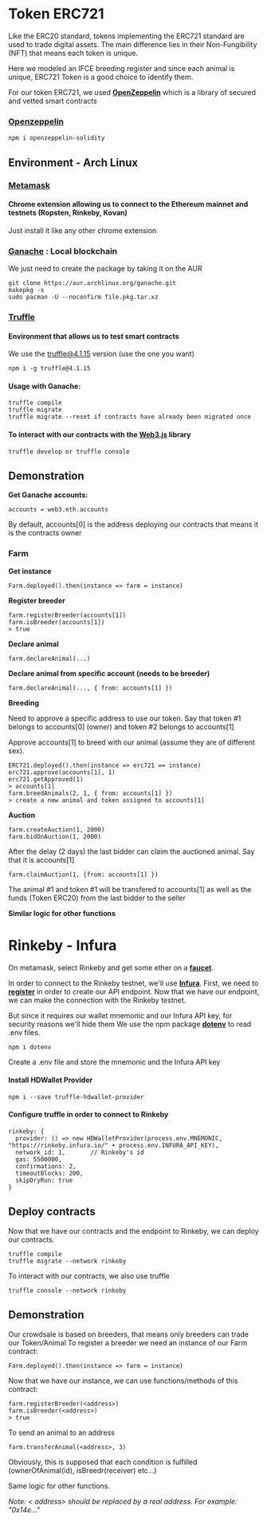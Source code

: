 # Token ERC721

Like the ERC20 standard, tokens implementing the ERC721 standard are used to trade digital assets. The main difference lies in their Non-Fungibility (NFT) that means each token is unique.

Here we modeled an IFCE breeding register and since each animal is unique, ERC721 Token is a good choice to identify them.

For our token ERC721, we used **[OpenZeppelin](https://github.com/OpenZeppelin/openzeppelin-solidity)** which is a library of secured and vetted smart contracts

### [Openzeppelin](https://github.com/OpenZeppelin/openzeppelin-solidity)

    npm i openzeppelin-solidity

## Environment - Arch Linux

### [Metamask](https://metamask.io/)

#### Chrome extension allowing us to connect to the Ethereum mainnet and testnets (Ropsten, Rinkeby, Kovan)

Just install it like any other chrome extension

### [Ganache](https://truffleframework.com/) : Local blockchain

We just need to create the package by taking it on the AUR

    git clone https://aur.archlinux.org/ganache.git
    makepkg -s
    sudo pacman -U --noconfirm file.pkg.tar.xz

### [Truffle](https://truffleframework.com/)

#### Environment that allows us to test smart contracts

We use the truffle@4.1.15 version (use the one you want)

    npm i -g truffle@4.1.15

#### Usage with Ganache:

    truffle compile
    truffle migrate
    truffle migrate --reset if contracts have already been migrated once

#### To interact with our contracts with the **[Web3.js](https://github.com/ethereum/wiki/wiki/JavaScript-API)** library

    truffle develop or truffle console

## Demonstration

**Get Ganache accounts:**

    accounts = web3.eth.accounts

By default, accounts[0] is the address deploying our contracts that means it is the contracts owner

### Farm

**Get instance**

    Farm.deployed().then(instance => farm = instance)

**Register breeder**

    farm.registerBreeder(accounts[1])
    farm.isBreeder(accounts[1])
    > true

**Declare animal**

    farm.declareAnimal(...)

**Declare animal from specific account (needs to be breeder)**

    farm.declareAnimal(..., { from: accounts[1] })

**Breeding**

Need to approve a specific address to use our token. Say that token #1 belongs to accounts[0] (owner) and token #2 belongs to accounts[1]

Approve accounts[1] to breed with our animal (assume they are of different sex).

    ERC721.deployed().then(instance => erc721 == instance)
    erc721.approve(accounts[1], 1)
    erc721.getApproved(1)
    > accounts[1]
    farm.breedAnimals(2, 1, { from: accounts[1] })
    > create a new animal and token assigned to accounts[1]

**Auction**

    farm.createAuction(1, 2000)
    farm.bidOnAuction(1, 2000)

After the delay (2 days) the last bidder can claim the auctioned animal. Say that it is accounts[1]

    farm.claimAuction(1, {from: accounts[1] })

The animal #1 and token #1 will be transfered to accounts[1] as well as the funds (Token ERC20) from the last bidder to the seller

**Similar logic for other functions**

# Rinkeby - Infura

On metamask, select Rinkeby and get some ether on a **[faucet](https://faucet.rinkeby.io/)**. 

In order to connect to the Rinkeby testnet, we'll use **[Infura](https://infura.io)**. First, we need to **[register](https://infura.io/signup)** in order to create our API endpoint.
Now that we have our endpoint, we can make the connection with the Rinkeby testnet.

But since it requires our wallet mnemonic and our Infura API key, for security reasons we'll hide them
We use the npm package **[dotenv](https://www.npmjs.com/package/dotenv)** to read .env files.

    npm i dotenv

Create a .env file and store the mnemonic and the Infura API key

#### Install HDWallet Provider

    npm i --save truffle-hdwallet-provider

#### Configure truffle in order to connect to Rinkeby

    rinkeby: {
      provider: () => new HDWalletProvider(process.env.MNEMONIC, "https://rinkeby.infura.io/" + process.env.INFURA_API_KEY),
      network_id: 1,       // Rinkeby's id
      gas: 5500000,        
      confirmations: 2,    
      timeoutBlocks: 200,  
      skipDryRun: true     
    }

## Deploy contracts

Now that we have our contracts and the endpoint to Rinkeby, we can deploy our contracts.

    truffle compile
    truffle migrate --network rinkeby

To interact with our contracts, we also use truffle

    truffle console --network rinkeby

## Demonstration

Our crowdsale is based on breeders, that means only breeders can trade our Token/Animal
To register a breeder we need an instance of our Farm contract:

    Farm.deployed().then(instance => farm = instance)

Now that we have our instance, we can use functions/methods of this contract:

    farm.registerBreeder(<address>)
    farm.isBreeder(<address>)
    > true

To send an animal to an address

    farm.transferAnimal(<address>, 3)

Obviously, this is supposed that each condition is fulfilled (ownerOfAnimal(id), isBreedr(receiver) etc...)

Same logic for other functions.

*Note: < address> should be replaced by a real address. For example: "0x14e..."*